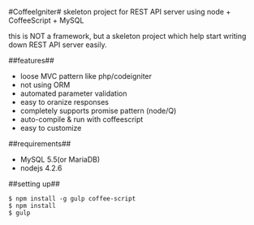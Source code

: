 #CoffeeIgniter#
skeleton project for REST API server using node + CoffeeScript + MySQL

this is NOT a framework, but a skeleton project which help start writing down REST API server easily.

##features##
- loose MVC pattern like php/codeigniter
- not using ORM
- automated parameter validation
- easy to oranize responses
- completely supports promise pattern (node/Q)
- auto-compile & run with coffeescript
- easy to customize

##requirements##
- MySQL 5.5(or MariaDB)
- nodejs 4.2.6

##setting up##
```
$ npm install -g gulp coffee-script
$ npm install
$ gulp
```
